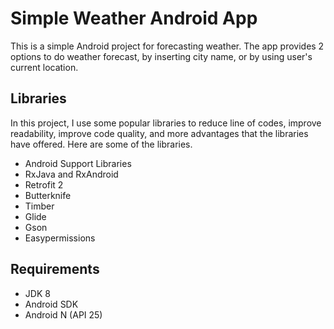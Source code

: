 # Simple Weather Android App

This is a simple Android project for forecasting weather. The app provides 2 options to do weather forecast, 
by inserting city name, or by using user's current location. 

[](screenshot_main.png)

## Libraries

In this project, I use some popular libraries to reduce line of codes, improve readability, improve code quality,
and more advantages that the libraries have offered. Here are some of the libraries.

- Android Support Libraries
- RxJava and RxAndroid
- Retrofit 2
- Butterknife
- Timber
- Glide
- Gson
- Easypermissions

## Requirements

- JDK 8
- Android SDK
- Android N (API 25)
